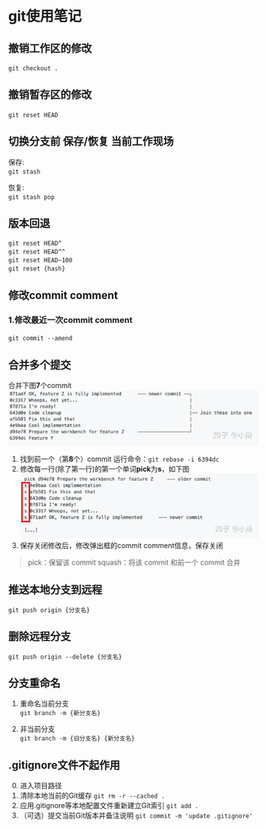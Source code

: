 # git使用笔记

## 撤销工作区的修改

`git checkout .`



## 撤销暂存区的修改

`git reset HEAD`



## 切换分支前 保存/恢复 当前工作现场

保存:  
`git stash`

恢复:  
`git stash pop`



## 版本回退

`git reset HEAD^`  
`git reset HEAD^^`  
`git reset HEAD~100`  
`git reset {hash}`  



## 修改commit comment

### 1.修改最近一次commit comment

``git commit --amend``



## 合并多个提交

合并下图**7**个commit
![](../resources/img/mergeCommit1.webp)

1. 找到前一个（第**8**个）commit
   运行命令：``git rebase -i 6394dc``
2. 修改每一行(除了第一行)的第一个单词**pick**为**s**，如下图
   ![](../resources/img/mergeCommit2.png)
3. 保存关闭修改后，修改弹出框的commit comment信息，保存关闭

> pick：保留该 commit
> squash：将该 commit 和前一个 commit 合并



## 推送本地分支到远程

`git push origin {分支名}`



## 删除远程分支

`git push origin --delete {分支名}`



## 分支重命名

1. 重命名当前分支  
`git branch -m {新分支名}`

2. 非当前分支  
`git branch -m {旧分支名} {新分支名}`


## .gitignore文件不起作用

0. 进入项目路径
1. 清除本地当前的Git缓存
   ``git rm -r --cached .``
2. 应用.gitignore等本地配置文件重新建立Git索引
   ``git add .``
3. （可选）提交当前Git版本并备注说明
   ``git commit -m 'update .gitignore'``
